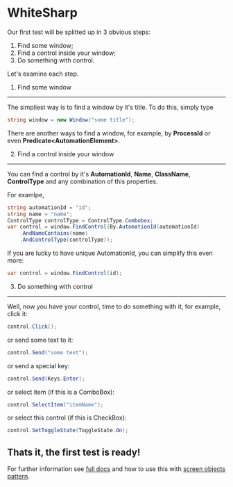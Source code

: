 WhiteSharp
==========

Our first test will be splitted up in 3 obvious steps:
 1. Find some window;
 2. Find a control inside your window;
 3. Do something with control.

Let's examine each step.

1. Find some window
-------------------
The simpliest way is to find a window by it's title. To do this, simply type
```csharp
string window = new Window("some title");
```
There are another ways to find a window, for example, by **ProcessId** or even **Predicate\<AutomationElement\>**.

2. Find a control inside your window
-------------------
You can find a control by it's **AutomationId**, **Name**, **ClassName**, **ControlType** and any combination of this properties.

For examlpe,
```csharp
string automationId = "id";
string name = "name";
ControlType controlType = ControlType.Combobox;
var control = window.FindControl(By.AutomationId(automationId)
    .AndNameContains(name)
    .AndControlType(controlType));
```      
If you are lucky to have unique AutomationId, you can simplify this even more:
```csharp
var control = window.FindControl(id);
```
3. Do something with control
-------------------
Well, now you have your control, time to do something with it, for example, click it:
```csharp
control.Click();
```    
or send some text to it:
```csharp
control.Send("some text");
```    
or send a special key:
```csharp
control.Send(Keys.Enter);
```    
or select item (if this is a ComboBox):
```csharp
control.SelectItem("itemName");
```    
or select this control (if this is CheckBox):
```csharp
control.SetToggleState(ToggleState.On);
```

Thats it, the first test is ready!
----------------------------------
For further information see [full docs](index.md) and how to use this with [screen objects pattern](screenobjects.md).
